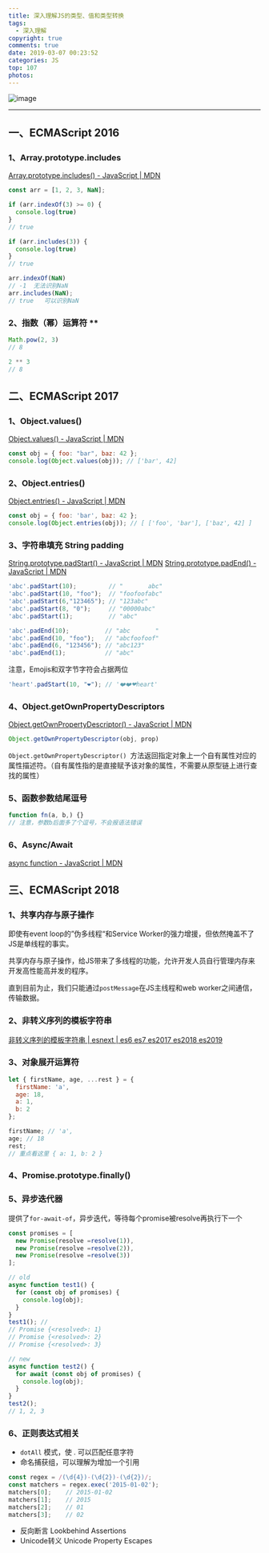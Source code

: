 ```yaml
---
title: 深入理解JS的类型、值和类型转换
tags:
  - 深入理解
copyright: true
comments: true
date: 2019-03-07 00:23:52
categories: JS
top: 107
photos:
---
```


![image](https://user-images.githubusercontent.com/25027560/38468332-c0336d1c-3b76-11e8-93b5-94f73acab1c6.png)

---
<!--more-->

## 一、ECMAScript 2016
### 1、Array.prototype.includes
[Array.prototype.includes() - JavaScript | MDN](https://developer.mozilla.org/zh-CN/docs/Web/JavaScript/Reference/Global_Objects/Array/includes)

```js
const arr = [1, 2, 3, NaN];

if (arr.indexOf(3) >= 0) {
  console.log(true)
}
// true

if (arr.includes(3)) {
  console.log(true)
}
// true

arr.indexOf(NaN)
// -1  无法识别NaN
arr.includes(NaN);
// true   可以识别NaN
```

### 2、指数（幂）运算符 **
```js
Math.pow(2, 3)
// 8

2 ** 3
// 8
```

## 二、ECMAScript 2017
### 1、Object.values()
[Object.values() - JavaScript | MDN](https://developer.mozilla.org/zh-CN/docs/Web/JavaScript/Reference/Global_Objects/Object/values)

```js
const obj = { foo: "bar", baz: 42 };
console.log(Object.values(obj)); // ['bar', 42]
```

### 2、Object.entries()
[Object.entries() - JavaScript | MDN](https://developer.mozilla.org/zh-CN/docs/Web/JavaScript/Reference/Global_Objects/Object/entries)

```js
const obj = { foo: 'bar', baz: 42 };
console.log(Object.entries(obj)); // [ ['foo', 'bar'], ['baz', 42] ]
```

### 3、字符串填充 String padding
[String.prototype.padStart() - JavaScript | MDN](https://developer.mozilla.org/zh-CN/docs/Web/JavaScript/Reference/Global_Objects/String/padStart)
[String.prototype.padEnd() - JavaScript | MDN](https://developer.mozilla.org/zh-CN/docs/Web/JavaScript/Reference/Global_Objects/String/padEnd)

```js
'abc'.padStart(10);         // "       abc"
'abc'.padStart(10, "foo");  // "foofoofabc"
'abc'.padStart(6,"123465"); // "123abc"
'abc'.padStart(8, "0");     // "00000abc"
'abc'.padStart(1);          // "abc"

'abc'.padEnd(10);          // "abc       "
'abc'.padEnd(10, "foo");   // "abcfoofoof"
'abc'.padEnd(6, "123456"); // "abc123"
'abc'.padEnd(1);           // "abc"
```

注意，Emojis和双字节字符会占据两位

```js
'heart'.padStart(10, "❤️"); // '❤️❤️❤heart'
```

### 4、Object.getOwnPropertyDescriptors
[Object.getOwnPropertyDescriptor() - JavaScript | MDN](https://developer.mozilla.org/zh-CN/docs/Web/JavaScript/Reference/Global_Objects/Object/getOwnPropertyDescriptor)

```js
Object.getOwnPropertyDescriptor(obj, prop)
```

`Object.getOwnPropertyDescriptor() `方法返回指定对象上一个自有属性对应的属性描述符。（自有属性指的是直接赋予该对象的属性，不需要从原型链上进行查找的属性）

### 5、函数参数结尾逗号
```js
function fn(a, b,) {}
// 注意，参数b后面多了个逗号，不会报语法错误
```

### 6、Async/Await
[async function - JavaScript | MDN](https://developer.mozilla.org/zh-CN/docs/Web/JavaScript/Reference/Statements/async_function)

## 三、ECMAScript 2018
### 1、共享内存与原子操作

即使有event loop的”伪多线程“和Service Worker的强力增援，但依然掩盖不了JS是单线程的事实。

共享内存与原子操作，给JS带来了多线程的功能，允许开发人员自行管理内存来开发高性能高并发的程序。

直到目前为止，我们只能通过`postMessage`在JS主线程和web worker之间通信，传输数据。

### 2、非转义序列的模板字符串
[非转义序列的模板字符串 | esnext | es6 es7 es2017 es2018 es2019](http://esnext.justjavac.com/proposal/template-literal-revision.html)

### 3、对象展开运算符
```js
let { firstName, age, ...rest } = {
  firstName: 'a',
  age: 18,
  a: 1,
  b: 2
};

firstName; // 'a',
age; // 18
rest;
// 重点看这里 { a: 1, b: 2 }
```

### 4、Promise.prototype.finally()

### 5、异步迭代器
提供了`for-await-of`，异步迭代，等待每个promise被resolve再执行下一个

```js
const promises = [
  new Promise(resolve =resolve(1)),
  new Promise(resolve =resolve(2)),
  new Promise(resolve =resolve(3))
];
```

```js
// old
async function test1() {
  for (const obj of promises) {
    console.log(obj);
  }
}
test1(); // 
// Promise {<resolved>: 1}
// Promise {<resolved>: 2}
// Promise {<resolved>: 3}
```

```js
// new
async function test2() {
  for await (const obj of promises) {
    console.log(obj);
  }
}
test2();
// 1, 2, 3
```

### 6、正则表达式相关

* `dotAll` 模式，使 . 可以匹配任意字符
* 命名捕获组，可以理解为增加一个引用

```js
const regex = /(\d{4})-(\d{2})-(\d{2})/;
const matchers = regex.exec('2015-01-02');
matchers[0];    // 2015-01-02
matchers[1];    // 2015
matchers[2];    // 01
matchers[3];    // 02
```

* 反向断言 Lookbehind Assertions
* Unicode转义 Unicode Property Escapes